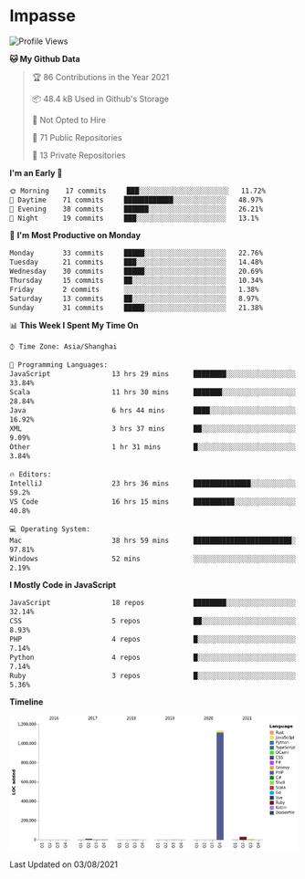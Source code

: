 # Impasse

<!--START_SECTION:waka-->
![Profile Views](http://img.shields.io/badge/Profile%20Views-0-blue)

**🐱 My Github Data** 

> 🏆 86 Contributions in the Year 2021
 > 
> 📦 48.4 kB Used in Github's Storage 
 > 
> 🚫 Not Opted to Hire
 > 
> 📜 71 Public Repositories 
 > 
> 🔑 13 Private Repositories  
 > 
**I'm an Early 🐤** 

```text
🌞 Morning    17 commits     ███░░░░░░░░░░░░░░░░░░░░░░   11.72% 
🌆 Daytime    71 commits     ████████████░░░░░░░░░░░░░   48.97% 
🌃 Evening    38 commits     ██████░░░░░░░░░░░░░░░░░░░   26.21% 
🌙 Night      19 commits     ███░░░░░░░░░░░░░░░░░░░░░░   13.1%

```
📅 **I'm Most Productive on Monday** 

```text
Monday       33 commits     █████░░░░░░░░░░░░░░░░░░░░   22.76% 
Tuesday      21 commits     ███░░░░░░░░░░░░░░░░░░░░░░   14.48% 
Wednesday    30 commits     █████░░░░░░░░░░░░░░░░░░░░   20.69% 
Thursday     15 commits     ██░░░░░░░░░░░░░░░░░░░░░░░   10.34% 
Friday       2 commits      ░░░░░░░░░░░░░░░░░░░░░░░░░   1.38% 
Saturday     13 commits     ██░░░░░░░░░░░░░░░░░░░░░░░   8.97% 
Sunday       31 commits     █████░░░░░░░░░░░░░░░░░░░░   21.38%

```


📊 **This Week I Spent My Time On** 

```text
⌚︎ Time Zone: Asia/Shanghai

💬 Programming Languages: 
JavaScript               13 hrs 29 mins      ████████░░░░░░░░░░░░░░░░░   33.84% 
Scala                    11 hrs 30 mins      ███████░░░░░░░░░░░░░░░░░░   28.84% 
Java                     6 hrs 44 mins       ████░░░░░░░░░░░░░░░░░░░░░   16.92% 
XML                      3 hrs 37 mins       ██░░░░░░░░░░░░░░░░░░░░░░░   9.09% 
Other                    1 hr 31 mins        █░░░░░░░░░░░░░░░░░░░░░░░░   3.84%

🔥 Editors: 
IntelliJ                 23 hrs 36 mins      ██████████████░░░░░░░░░░░   59.2% 
VS Code                  16 hrs 15 mins      ██████████░░░░░░░░░░░░░░░   40.8%

💻 Operating System: 
Mac                      38 hrs 59 mins      ████████████████████████░   97.81% 
Windows                  52 mins             ░░░░░░░░░░░░░░░░░░░░░░░░░   2.19%

```

**I Mostly Code in JavaScript** 

```text
JavaScript               18 repos            ████████░░░░░░░░░░░░░░░░░   32.14% 
CSS                      5 repos             ██░░░░░░░░░░░░░░░░░░░░░░░   8.93% 
PHP                      4 repos             █░░░░░░░░░░░░░░░░░░░░░░░░   7.14% 
Python                   4 repos             █░░░░░░░░░░░░░░░░░░░░░░░░   7.14% 
Ruby                     3 repos             █░░░░░░░░░░░░░░░░░░░░░░░░   5.36%

```


**Timeline**

![Chart not found](https://raw.githubusercontent.com/impasse/impasse/master/charts/bar_graph.png) 


 Last Updated on 03/08/2021
<!--END_SECTION:waka-->
